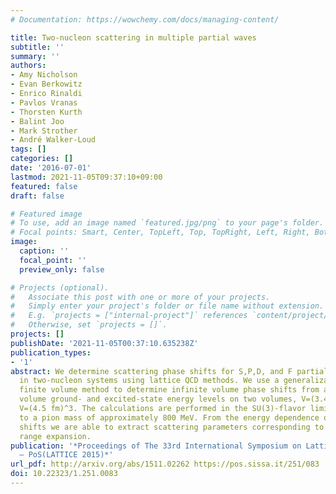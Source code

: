 ```yaml
---
# Documentation: https://wowchemy.com/docs/managing-content/

title: Two-nucleon scattering in multiple partial waves
subtitle: ''
summary: ''
authors:
- Amy Nicholson
- Evan Berkowitz
- Enrico Rinaldi
- Pavlos Vranas
- Thorsten Kurth
- Balint Joo
- Mark Strother
- André Walker-Loud
tags: []
categories: []
date: '2016-07-01'
lastmod: 2021-11-05T09:37:10+09:00
featured: false
draft: false

# Featured image
# To use, add an image named `featured.jpg/png` to your page's folder.
# Focal points: Smart, Center, TopLeft, Top, TopRight, Left, Right, BottomLeft, Bottom, BottomRight.
image:
  caption: ''
  focal_point: ''
  preview_only: false

# Projects (optional).
#   Associate this post with one or more of your projects.
#   Simply enter your project's folder or file name without extension.
#   E.g. `projects = ["internal-project"]` references `content/project/deep-learning/index.md`.
#   Otherwise, set `projects = []`.
projects: []
publishDate: '2021-11-05T00:37:10.635238Z'
publication_types:
- '1'
abstract: We determine scattering phase shifts for S,P,D, and F partial wave channels
  in two-nucleon systems using lattice QCD methods. We use a generalization of Luscher's
  finite volume method to determine infinite volume phase shifts from a set of finite
  volume ground- and excited-state energy levels on two volumes, V=(3.4 fm)^3 and
  V=(4.5 fm)^3. The calculations are performed in the SU(3)-flavor limit, corresponding
  to a pion mass of approximately 800 MeV. From the energy dependence of the phase
  shifts we are able to extract scattering parameters corresponding to an effective
  range expansion.
publication: '*Proceedings of The 33rd International Symposium on Lattice Field Theory
  — PoS(LATTICE 2015)*'
url_pdf: http://arxiv.org/abs/1511.02262 https://pos.sissa.it/251/083
doi: 10.22323/1.251.0083
---
```

